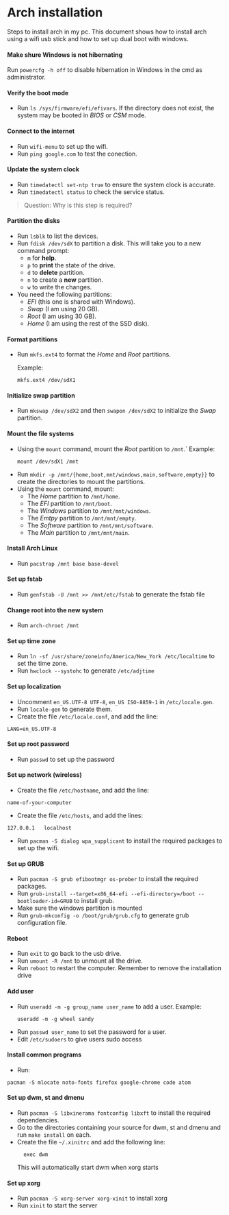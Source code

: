 # Arch installation
Steps to install arch in my pc. This document shows how to install arch using a wifi usb stick and how to set up dual boot with windows.

#### Make shure Windows is not hibernating

Run `powercfg -h off` to disable hibernation in Windows in the cmd as administrator.

#### Verify the boot mode
- Run `ls /sys/firmware/efi/efivars`. If the directory does not exist, the system may be booted in *BIOS* or *CSM* mode.

#### Connect to the internet
- Run `wifi-menu` to set up the wifi. 
- Run `ping google.com` to test the conection.

#### Update the system clock

- Run `timedatectl set-ntp true` to ensure the system clock is accurate.
- Run `timedatectl status` to check the service status.

>Question: Why is this step is required?

#### Partition the disks
- Run `lsblk` to list the devices.
- Run `fdisk /dev/sdX` to partition a disk.
  This will take you to a new command prompt:
    - `m` for **help**.
    - `p` to **print** the state of the drive.
    - `d` to **delete** partition.
    - `n` to create a **new** partition.
    - `w` to write the changes.
- You need the following partitions:
  - *EFI* (this one is shared with Windows).
  - *Swap* (I am using 20 GB).
  - *Root* (I am using 30 GB).
  - *Home* (I am using the rest of the SSD disk).

#### Format partitions
- Run `mkfs.ext4` to format the *Home* and *Root* partitions.

  Example:
  ```
  mkfs.ext4 /dev/sdX1
  ```
  
#### Initialize swap partition
- Run `mkswap /dev/sdX2` and then `swapon /dev/sdX2` to initialize the *Swap* partition.

#### Mount the file systems
- Using the `mount` command, mount the *Root* partition to `/mnt`.`
  Example: 
  ```
  mount /dev/sdX1 /mnt
  ```
- Run `mkdir -p /mnt/{home,boot,mnt/windows,main,software,empty}}` to create the directories to mount the partitions.
- Using the `mount` command, mount:
  - The *Home* partition to `/mnt/home`.
  - The *EFI* partition to `/mnt/boot`.
  - The *Windows* partition to `/mnt/mnt/windows`.
  - The *Emtpy* partition to `/mnt/mnt/empty`.
  - The *Software* partition to `/mnt/mnt/software`. 
  - The *Main* partition to `/mnt/mnt/main`.
  
#### Install Arch Linux
- Run `pacstrap /mnt base base-devel`

#### Set up fstab
- Run `genfstab -U /mnt >> /mnt/etc/fstab` to generate the fstab file

#### Change root into the new system
- Run `arch-chroot /mnt`

#### Set up time zone
- Run `ln -sf /usr/share/zoneinfo/America/New_York /etc/localtime` to set the time zone.
- Run `hwclock --systohc` to generate `/etc/adjtime`

#### Set up localization
- Uncomment `en_US.UTF-8 UTF-8`, `en_US ISO-8859-1` in `/etc/locale.gen`.
- Run `locale-gen` to generate them.
- Create the file `/etc/locale.conf`, and add the line:
```
LANG=en_US.UTF-8
```

#### Set up root password
- Run `passwd` to set up the password

#### Set up network (wireless)
- Create the file `/etc/hostname`, and add the line:
```
name-of-your-computer
```
- Create the file `/etc/hosts`, and add the lines:
```
127.0.0.1	localhost
```
- Run `pacman -S dialog wpa_supplicant` to install the required packages to set up the wifi.

#### Set up GRUB
- Run `pacman -S grub efibootmgr os-prober` to install the required packages.
- Run `grub-install --target=x86_64-efi --efi-directory=/boot --bootloader-id=GRUB` to install grub.
- Make sure the windows partition is mounted
- Run `grub-mkconfig -o /boot/grub/grub.cfg` to generate grub configuration file.

#### Reboot
- Run `exit` to go back to the usb drive.
- Run `umount -R /mnt` to unmount all the drive.
- Run `reboot` to restart the computer. Remember to remove the installation drive

#### Add user
- Run `useradd -m -g group_name user_name` to add a user.
  Example:
  ```
  useradd -m -g wheel sandy
  ```
- Run `passwd user_name` to set the password for a user.
- Edit `/etc/sudoers` to give users sudo access

#### Install common programs
- Run:
```
pacman -S mlocate noto-fonts firefox google-chrome code atom
```

#### Set up dwm, st and dmenu
- Run `pacman -S libxinerama fontconfig libxft` to install the required dependencies.
- Go to the directories containing your source for dwm, st and dmenu and run `make install` on each.
- Create the file `~/.xinitrc` and add the following line:
  ```
    exec dwm
  ```
  This will automatically start dwm when xorg starts

#### Set up xorg
- Run `pacman -S xorg-server xorg-xinit` to install xorg
- Run `xinit` to start the server
